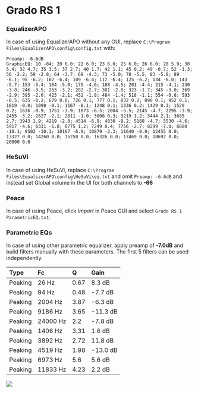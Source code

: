 # Grado RS 1

### EqualizerAPO
In case of using EqualizerAPO without any GUI, replace `C:\Program Files\EqualizerAPO\config\config.txt`
with:
```
Preamp: -6.6dB
GraphicEQ: 10 -84; 20 6.0; 22 6.0; 23 6.0; 25 6.0; 26 6.0; 28 5.9; 30 5.4; 32 4.7; 35 3.5; 37 2.7; 40 1.7; 42 1.1; 45 0.2; 49 -0.7; 52 -1.3; 56 -2.2; 59 -2.8; 64 -3.7; 68 -4.3; 73 -5.0; 78 -5.5; 83 -5.8; 89 -6.1; 95 -6.2; 102 -6.4; 109 -6.4; 117 -6.4; 125 -6.2; 134 -6.0; 143 -5.7; 153 -5.4; 164 -5.0; 175 -4.6; 188 -4.5; 201 -4.4; 215 -4.1; 230 -3.8; 246 -3.5; 263 -3.2; 282 -2.7; 301 -2.0; 323 -1.7; 345 -3.0; 369 -2.9; 395 -2.6; 423 -2.1; 452 -1.8; 484 -1.4; 518 -1.1; 554 -0.8; 593 -0.5; 635 -0.2; 679 0.0; 726 0.1; 777 0.1; 832 0.2; 890 0.1; 952 0.1; 1019 -0.0; 1090 -0.1; 1167 -0.1; 1248 0.1; 1336 0.2; 1429 0.3; 1529 0.2; 1636 -0.9; 1751 -3.9; 1873 -6.5; 2004 -5.5; 2145 -4.7; 2295 -3.9; 2455 -3.2; 2627 -2.1; 2811 -1.0; 3008 0.3; 3219 1.2; 3444 2.1; 3685 2.7; 3943 1.9; 4219 -2.0; 4514 -6.9; 4830 -8.2; 5168 -4.7; 5530 -4.6; 5917 -4.6; 6331 -1.8; 6775 1.2; 7249 0.4; 7756 -2.7; 8299 -7.0; 8880 -10.1; 9502 -10.1; 10167 -6.9; 10879 -2.3; 11640 -0.0; 12455 0.0; 13327 0.0; 14260 0.0; 15258 0.0; 16326 0.0; 17469 0.0; 18692 0.0; 20000 0.0
```

### HeSuVi
In case of using HeSuVi, replace `C:\Program Files\EqualizerAPO\config\HeSuVi\eq.txt` and omit `Preamp:
-6.6dB` and instead set Global volume in the UI for both channels to **-66**

### Peace
In case of using Peace, click *Import* in Peace GUI and select `Grado RS 1 ParametricEQ.txt`.

### Parametric EQs
In case of using other parametric equalizer, apply preamp of **-7.0dB** and build filters manually with
these parameters. The first 5 filters can be used independently.

| Type    | Fc       |    Q | Gain     |
|:--------|:---------|:-----|:---------|
| Peaking | 26 Hz    | 0.67 | 8.3 dB   |
| Peaking | 94 Hz    | 0.48 | -7.7 dB  |
| Peaking | 2004 Hz  | 3.87 | -6.3 dB  |
| Peaking | 9186 Hz  | 3.65 | -11.3 dB |
| Peaking | 24000 Hz | 2.2  | -7.8 dB  |
| Peaking | 1406 Hz  | 3.31 | 1.6 dB   |
| Peaking | 3892 Hz  | 2.72 | 11.8 dB  |
| Peaking | 4519 Hz  | 1.98 | -13.0 dB |
| Peaking | 6973 Hz  | 5.6  | 5.6 dB   |
| Peaking | 11833 Hz | 4.23 | 2.2 dB   |

![](https://raw.githubusercontent.com/jaakkopasanen/AutoEq/master/results/headphonecom/headphonecom/Grado%20RS%201/Grado%20RS%201.png)
